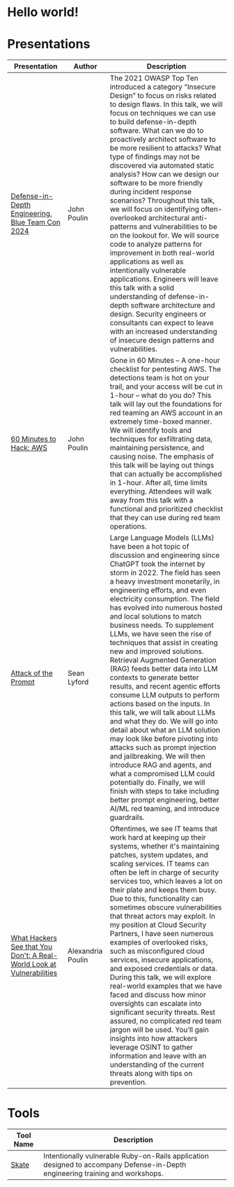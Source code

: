 # Hello world!

# Presentations
| Presentation | Author | Description | 
| --- | --- | --- |
| [Defense-in-Depth Engineering, Blue Team Con 2024](https://github.com/CloudSecurityPartners/skate/blob/1924ce3cc79d9460b87d83da19f35f84e8d8e893/BTC-Defense-in-Depth.pdf) | John Poulin | The 2021 OWASP Top Ten introduced a category “Insecure Design” to focus on risks related to design flaws. In this talk, we will focus on techniques we can use to build defense-in-depth software. What can we do to proactively architect software to be more resilient to attacks? What type of findings may not be discovered via automated static analysis? How can we design our software to be more friendly during incident response scenarios? Throughout this talk, we will focus on identifying often-overlooked architectural anti-patterns and vulnerabilities to be on the lookout for. We will source code to analyze patterns for improvement in both real-world applications as well as intentionally vulnerable applications. Engineers will leave this talk with a solid understanding of defense-in-depth software architecture and design. Security engineers or consultants can expect to leave with an increased understanding of insecure design patterns and vulnerabilities. |
| [60 Minutes to Hack: AWS](../presentations/cactus-con-2024.pdf) | John Poulin | Gone in 60 Minutes – A one-hour checklist for pentesting AWS. The detections team is hot on your trail, and your access will be cut in 1-hour – what do you do? This talk will lay out the foundations for red teaming an AWS account in an extremely time-boxed manner. We will identify tools and techniques for exfiltrating data, maintaining persistence, and causing noise. The emphasis of this talk will be laying out things that can actually be accomplished in 1-hour. After all, time limits everything. Attendees will walk away from this talk with a functional and prioritized checklist that they can use during red team operations. |
| [Attack of the Prompt](../presentations/Attack-of-the-Prompt.pdf) | Sean Lyford | Large Language Models (LLMs) have been a hot topic of discussion and engineering since ChatGPT took the internet by storm in 2022. The field has seen a heavy investment monetarily, in engineering efforts, and even electricity consumption. The field has evolved into numerous hosted and local solutions to match business needs. To supplement LLMs, we have seen the rise of techniques that assist in creating new and improved solutions. Retrieval Augmented Generation (RAG) feeds better data into LLM contexts to generate better results, and recent agentic efforts consume LLM outputs to perform actions based on the inputs. In this talk, we will talk about LLMs and what they do. We will go into detail about what an LLM solution may look like before pivoting into attacks such as prompt injection and jailbreaking. We will then introduce RAG and agents, and what a compromised LLM could potentially do. Finally, we will finish with steps to take including better prompt engineering, better AI/ML red teaming, and introduce guardrails. |
| [What Hackers See that You Don't: A Real-World Look at Vulnerabilities](../presentations/What-Hackers-See-That-You-Dont.pdf) | Alexandria Poulin | Oftentimes, we see IT teams that work hard at keeping up their systems, whether it's maintaining patches, system updates, and scaling services. IT teams can often be left in charge of security services too, which leaves a lot on their plate and keeps them busy. Due to this, functionality can sometimes obscure vulnerabilities that threat actors may exploit. In my position at Cloud Security Partners, I have seen numerous examples of overlooked risks, such as misconfigured cloud services, insecure applications, and exposed credentials or data. During this talk, we will explore real-world examples that we have faced and discuss how minor oversights can escalate into significant security threats. Rest assured, no complicated red team jargon will be used. You’ll gain insights into how attackers leverage OSINT to gather information and leave with an understanding of the current threats along with tips on prevention. |

# Tools

| Tool Name | Description |
| --- | --- |
| [Skate](https://github.com/CloudSecurityPartners/skate) | Intentionally vulnerable Ruby-on-Rails application designed to accompany Defense-in-Depth engineering training and workshops. 